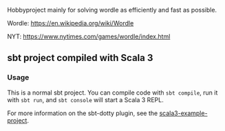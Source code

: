 Hobbyproject mainly for solving wordle as efficiently and fast as possible.

Wordle: https://en.wikipedia.org/wiki/Wordle

NYT: https://www.nytimes.com/games/wordle/index.html

## sbt project compiled with Scala 3

### Usage

This is a normal sbt project. You can compile code with `sbt compile`, run it with `sbt run`, and `sbt console` will start a Scala 3 REPL.

For more information on the sbt-dotty plugin, see the
[scala3-example-project](https://github.com/scala/scala3-example-project/blob/main/README.md).

